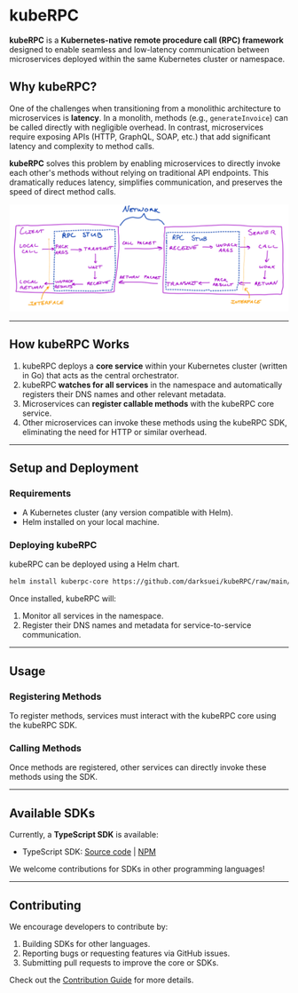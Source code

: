 # kubeRPC

**kubeRPC** is a **Kubernetes-native remote procedure call (RPC) framework** designed to enable seamless and low-latency communication between microservices deployed within the same Kubernetes cluster or namespace.

## **Why kubeRPC?**

One of the challenges when transitioning from a monolithic architecture to microservices is **latency**. In a monolith, methods (e.g., `generateInvoice`) can be called directly with negligible overhead. In contrast, microservices require exposing APIs (HTTP, GraphQL, SOAP, etc.) that add significant latency and complexity to method calls.

**kubeRPC** solves this problem by enabling microservices to directly invoke each other's methods without relying on traditional API endpoints. This dramatically reduces latency, simplifies communication, and preserves the speed of direct method calls.

<div style="text-align: center;">
  <img src="./assets/RPC-diagram.png" alt="RPC Overview" width="700">
</div>

---

## **How kubeRPC Works**

1. kubeRPC deploys a **core service** within your Kubernetes cluster (written in Go) that acts as the central orchestrator.
2. kubeRPC **watches for all services** in the namespace and automatically registers their DNS names and other relevant metadata.
3. Microservices can **register callable methods** with the kubeRPC core service.
4. Other microservices can invoke these methods using the kubeRPC SDK, eliminating the need for HTTP or similar overhead.

---

## **Setup and Deployment**

### **Requirements**
- A Kubernetes cluster (any version compatible with Helm).
- Helm installed on your local machine.

### **Deploying kubeRPC**

kubeRPC can be deployed using a Helm chart.

```bash
helm install kuberpc-core https://github.com/darksuei/kubeRPC/raw/main/helm_chart/kuberpc-core-0.1.0.tgz --namespace <your-namespace> -f /path/to/custom-values.yaml
```

Once installed, kubeRPC will:
1. Monitor all services in the namespace.
2. Register their DNS names and metadata for service-to-service communication.

---

## **Usage**

### **Registering Methods**
To register methods, services must interact with the kubeRPC core using the kubeRPC SDK.

### **Calling Methods**
Once methods are registered, other services can directly invoke these methods using the SDK.

---

## **Available SDKs**

Currently, a **TypeScript SDK** is available:
- TypeScript SDK: [Source code](https://github.com/darksuei/kubeRPC-sdk) | [NPM](https://www.npmjs.com/package/kuberpc-sdk)

We welcome contributions for SDKs in other programming languages!

---

## **Contributing**

We encourage developers to contribute by:
1. Building SDKs for other languages.
2. Reporting bugs or requesting features via GitHub issues.
3. Submitting pull requests to improve the core or SDKs.

Check out the [Contribution Guide](#N/A) for more details.
